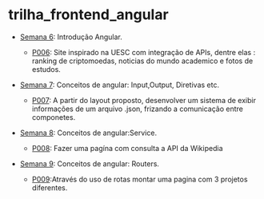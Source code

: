 # trilha_frontend_angular

- [Semana 6](./semana6): Introdução Angular.
    - [P006](https://beatriz-ux.github.io/trilha_frontend_angular/semana6/P006/dist/p006/browser): Site inspirado na UESC com integração de APIs, dentre elas : ranking de criptomoedas, noticias do mundo academico e fotos de estudos.

- [Semana 7](./semana7): Conceitos de angular: Input,Output, Diretivas etc.
    - [P007](https://beatriz-ux.github.io/trilha_frontend_angular/semana7/P007/dist/p007/browser): A partir do layout proposto, desenvolver um sistema de exibir informações de um arquivo .json, frizando a comunicação entre componetes.

- [Semana 8](./semana8): Conceitos de angular:Service.
    - [P008](https://beatriz-ux.github.io/trilha_frontend_angular/semana8/P008/dist/p008/browser): Fazer uma pagína com consulta a API da Wikipedia
    
- [Semana 9](./semana8): Conceitos de angular: Routers.
    - [P009](https://beatriz-ux.github.io/trilha_frontend_angular/semana9/P009/dist/p009/browser):Através do uso de rotas montar uma pagina com 3 projetos diferentes.




